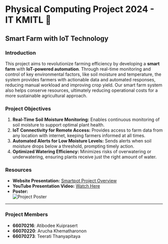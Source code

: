 # Physical Computing Project 2024 - IT KMITL 🌱

## Smart Farm with IoT Technology

### Introduction
This project aims to revolutionize farming efficiency by developing a **smart farm** with **IoT-powered automation**. Through real-time monitoring and control of key environmental factors, like soil moisture and temperature, the system provides farmers with actionable data and automated responses, reducing manual workload and improving crop yield. Our smart farm system also helps conserve resources, ultimately reducing operational costs for a more sustainable agricultural approach.

### Project Objectives
1. **Real-Time Soil Moisture Monitoring:** Enables continuous monitoring of soil moisture to support optimal plant health.
2. **IoT Connectivity for Remote Access:** Provides access to farm data from any location with internet, keeping farmers informed at all times.
3. **Automated Alerts for Low Moisture Levels:** Sends alerts when soil moisture drops below a threshold, prompting timely action.
4. **Optimized Watering Efficiency:** Minimizes risks of overwatering or underwatering, ensuring plants receive just the right amount of water.

### Resources
- **Website Presentation:** [Smartpot Project Overview](https://13d4c.github.io/Physical-Com-Project/)
- **YouTube Presentation Video:** [Watch Here](https://youtu.be/5cPVaHq3f_Q?si=8h36v-jrsYC8BtkK)
- **Poster:**  
  ![Project Poster](https://github.com/user-attachments/assets/1a5be13c-35c3-4712-a77b-46c04bf8d186)

---

### Project Members
- **66070216**: Atibodee Kuiprasert
- **66070220**: Arucha Khematharonon
- **66070273**: Teerati Thanyapitaya
